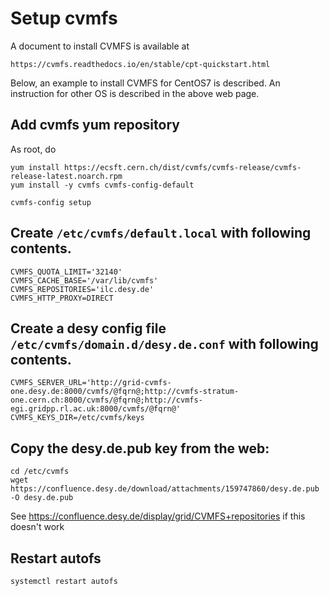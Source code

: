 # Setup cvmfs

A document to install CVMFS is available at 
```
https://cvmfs.readthedocs.io/en/stable/cpt-quickstart.html
```

Below, an example to install CVMFS for CentOS7 is described. 
An instruction for other OS is described in the above web page.

## Add cvmfs yum repository

As root, do 

```
yum install https://ecsft.cern.ch/dist/cvmfs/cvmfs-release/cvmfs-release-latest.noarch.rpm 
yum install -y cvmfs cvmfs-config-default

cvmfs-config setup
``` 

## Create `/etc/cvmfs/default.local` with following contents.
 
``` 
CVMFS_QUOTA_LIMIT='32140' 
CVMFS_CACHE_BASE='/var/lib/cvmfs' 
CVMFS_REPOSITORIES='ilc.desy.de' 
CVMFS_HTTP_PROXY=DIRECT 
```

## Create a desy config file `/etc/cvmfs/domain.d/desy.de.conf` with following contents.
 
``` 
CVMFS_SERVER_URL='http://grid-cvmfs-one.desy.de:8000/cvmfs/@fqrn@;http://cvmfs-stratum-one.cern.ch:8000/cvmfs/@fqrn@;http://cvmfs-egi.gridpp.rl.ac.uk:8000/cvmfs/@fqrn@' 
CVMFS_KEYS_DIR=/etc/cvmfs/keys 
```

## Copy the desy.de.pub key from the web:

``` 
cd /etc/cvmfs  
wget https://confluence.desy.de/download/attachments/159747860/desy.de.pub -O desy.de.pub
```
See https://confluence.desy.de/display/grid/CVMFS+repositories if this doesn't work

## Restart autofs

```
systemctl restart autofs

```
